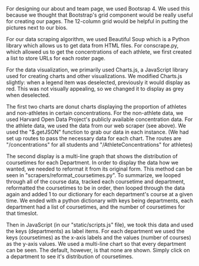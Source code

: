 For designing our about and team page, we used Bootsrap 4. We used this because we thought that Bootstrap's grid component would be
really useful for creating our pages. The 12-column grid would be helpful in putting the pictures next to our bios.

For our data scraping algorithm, we used Beautiful Soup which is a Python library which allows us to get data from HTML files.
For conscrape.py, which allowed us to get the concentrations of each athlete, we first created a list to store URLs for each roster
page.


For the data visualization, we primarily used Charts.js, a JavaScript library used for creating charts and other visualizations.
We modified Charts.js slightly: when a legend item was deselected, previously it would display as red. This was not visually appealing, so we changed it to display as grey when deselected.

The first two charts are donut charts displaying the proportion of athletes and non-athletes in certain concentrations. For the non-athlete data, we used Harvard Open Data Project's publicly available concentration data. For the athlete data, we used the data from our web scraper (see above). We used the "$.getJSON" function to grab our data in each instance. (We had set up routes to pass the necessary data for each chart. The routes are "/concentrations" for all students and "/AthleteConcentrations" for athletes)

The second display is a multi-line graph that shows the distribution of coursetimes for each Department. In order to display the data how we wanted, we needed to reformat it from its original form. This method can be seen in "scrapers/reformat_coursetimes.py".
To summarize, we looped through all of the course data, tracked each coursetime and department, reformatted the coursetimes to be in order, then looped through the data again and added 1 to our dictionary for each department's course at a given time. We ended with a python dictionary with keys being departments, each department had a list of coursetimes, and the number of coursetimes for that timeslot.

Then in JavaScript (in our "static/scripts.js" file), we took this data and used the keys (departments) as label items. For each department we used the keys (coursetimes) as the x-axis labels and the values (number of courses) as the y-axis values. We used a multi-line chart so that every department can be seen. The default, however, is that none are shown. Simply click on a department to see it's distribution of coursetimes.
